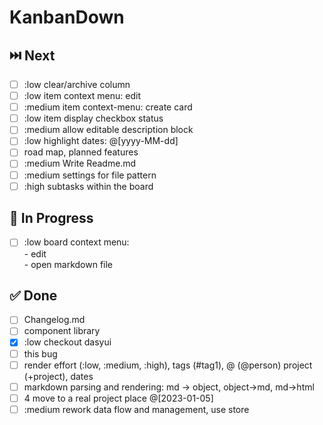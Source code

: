 # KanbanDown

## ⏭️ Next

- [ ] :low clear/archive column
- [ ] :low item context menu: edit
- [ ] :medium item context-menu: create card
- [ ] :low item display checkbox status
- [ ] :medium allow editable description block
- [ ] :low highlight dates: @[yyyy-MM-dd]
- [ ] road map, planned features
- [ ] :medium Write Readme.md
- [ ] :medium settings for file pattern
- [ ] :high subtasks within the board

## 🚧 In Progress

- [ ] :low board context menu:  <br />- edit <br />- open markdown file

## ✅ Done

- [ ] Changelog.md
- [ ] component library
- [x] :low checkout dasyui
- [ ] this bug
- [ ] render effort (:low, :medium, :high), tags (#tag1), @ (@person) project (+project), dates
- [ ] markdown parsing and rendering: md -> object, object->md, md->html
- [ ] 4 move to a real project place @[2023-01-05]
- [ ] :medium rework data flow and management, use store
